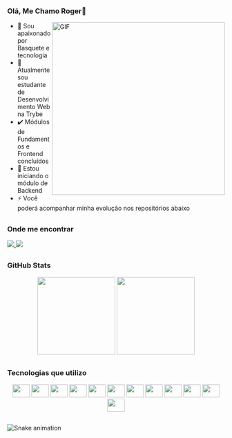 ### Olá, Me Chamo Roger👋
  <img align="right" alt="GIF" src="https://i.pinimg.com/originals/e4/26/70/e426702edf874b181aced1e2fa5c6cde.gif" width="400px" />

- :basketball: Sou apaixonado por Basquete e tecnologia
- 🔭 Atualmente sou estudante de Desenvolvimento Web na Trybe
- :heavy_check_mark: Módulos de Fundamentos e Frontend concluídos
- 🌱 Estou iniciando o módulo de Backend
- ⚡ Você poderá acompanhar minha evolução nos repositórios abaixo

##

### Onde me encontrar
<div> 
  <a href="https://www.linkedin.com/in/roger-marques-dev/" target="_blank">
    <img src="https://img.shields.io/badge/LinkedIn-0077B5?style=for-the-badge&logo=linkedin&logoColor=white">
  </a>
  <a href = "mailto:marquesroger226@gmail.com">
    <img src="https://img.shields.io/badge/-Gmail-%23333?style=for-the-badge&logo=gmail&logoColor=white" target="_blank">
  </a>
  
 ##


### GitHub Stats

<div align="center">
  <img height="180em" src="https://github-readme-stats.vercel.app/api?username=rogermarques08&count_private=true&show_icons=true&theme=dark"/>
  <img height="180em" src="https://github-readme-stats.vercel.app/api/top-langs/?username=rogermarques08&layout=compact&langs_count=7&theme=dark"/>
</div>

##
  
### Tecnologias que utilizo
  <div align="center">
   <img height="30" width="40" src="https://cdn.jsdelivr.net/gh/devicons/devicon/icons/javascript/javascript-original.svg" />
   <img height="30" width="40" src="https://cdn.jsdelivr.net/gh/devicons/devicon/icons/typescript/typescript-original.svg" />
   <img height="30" width="40" src="https://cdn.jsdelivr.net/gh/devicons/devicon/icons/html5/html5-plain.svg" />
   <img height="30" width="40" src="https://cdn.jsdelivr.net/gh/devicons/devicon/icons/css3/css3-plain.svg" />
   <img height="30" width="40" src="https://cdn.jsdelivr.net/gh/devicons/devicon/icons/tailwindcss/tailwindcss-original-wordmark.svg" />
   <img height="30" width="40" src="https://cdn.jsdelivr.net/gh/devicons/devicon/icons/jest/jest-plain.svg" />
   <img height="30" width="40" src="https://cdn.jsdelivr.net/gh/devicons/devicon/icons/react/react-original-wordmark.svg" />
   <img height="30" width="40" src="https://cdn.jsdelivr.net/gh/devicons/devicon/icons/redux/redux-original.svg" />
   <img height="30" width="40" src="https://cdn.jsdelivr.net/gh/devicons/devicon/icons/git/git-plain-wordmark.svg" />
   <img height="30" width="40" src="https://cdn.jsdelivr.net/gh/devicons/devicon/icons/nodejs/nodejs-original-wordmark.svg" />
   <img height="30" width="40" src="https://cdn.jsdelivr.net/gh/devicons/devicon/icons/mysql/mysql-original-wordmark.svg" />
   <img height="30" width="40" src="https://cdn.jsdelivr.net/gh/devicons/devicon/icons/mongodb/mongodb-original-wordmark.svg" />
</div>

##
  ![Snake animation](https://github.com/rogermarques08/rogermarques08/blob/output/github-contribution-grid-snake.svg)
  

